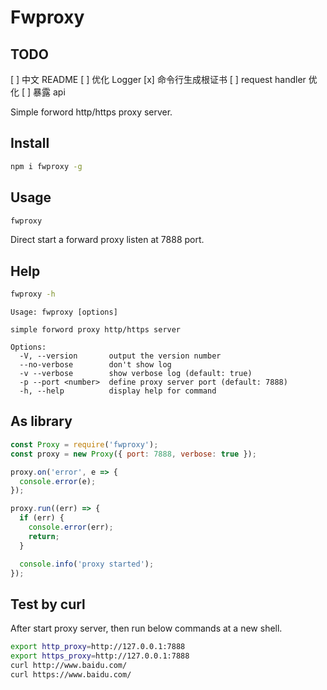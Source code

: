 # Fwproxy

## TODO

[ ] 中文 README
[ ] 优化 Logger
[x] 命令行生成根证书
[ ] request handler 优化
[ ] 暴露 api

Simple forword http/https proxy server.

## Install

```sh
npm i fwproxy -g
```

## Usage

```sh
fwproxy
```

Direct start a forward proxy listen at 7888 port.

## Help

```sh
fwproxy -h
```

```
Usage: fwproxy [options]

simple forword proxy http/https server

Options:
  -V, --version       output the version number
  --no-verbose        don't show log
  -v --verbose        show verbose log (default: true)
  -p --port <number>  define proxy server port (default: 7888)
  -h, --help          display help for command
```

## As library

```javascript
const Proxy = require('fwproxy');
const proxy = new Proxy({ port: 7888, verbose: true });

proxy.on('error', e => {
  console.error(e);
});

proxy.run((err) => {
  if (err) {
    console.error(err);
    return;
  }

  console.info('proxy started');
});
```

## Test by curl

After start proxy server, then run below commands at a new shell.

```sh
export http_proxy=http://127.0.0.1:7888
export https_proxy=http://127.0.0.1:7888
curl http://www.baidu.com/
curl https://www.baidu.com/
```
